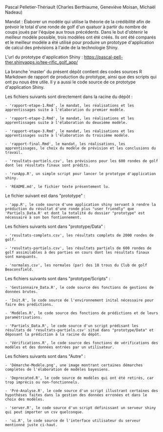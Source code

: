 Pascal Pelletier-Thériault
(Charles Berthiaume, Geneviève Moisan, Michaël Nadeau)

Mandat : Élaborer un modèle qui utilise la théorie de la crédibilité afin de prévoir le total d'une ronde de golf d'un quatuor à partir du nombre de coups joués par l'équipe aux trous précédents. 
		 Dans le but d'obtenir le meilleur modèle possible, trois modèles ont été créés. Ils ont été comparés et le meilleur modèle a été utilisé pour produire un prototype d'application 
         	 de calcul des prévisions à l'aide de la technologie Shiny.  


L'url du prototype d'application Shiny : https://pascal-pell-ther.shinyapps.io/tee-rific_golf_app/

         
La branche 'master' du présent dépôt contient des codes sources R Markdown de rapport de production du prototype, ainsi que des scripts qui ont pu nous être utile.
Il y a aussi le code source de ce prototype d'application Shiny.


Les fichiers suivants sont directement dans la racine du dépôt :

	- 'rapport-etape-1.Rmd', le mandat, les réalisations et les apprentissages suite à l'élaboration du premier modèle.

	- 'rapport-etape-2.Rmd', le mandat, les réalisations et les apprentissages suite à l'élaboration du deuxième modèle.

	- 'rapport-etape-3.Rmd', le mandat, les réalisations et les apprentissages suite à l'élaboration du troisième modèle.

	- 'rapport-final.Rmd', le mandat, les réalisations, les apprentissages, le choix du modèle de prévision et les conclusions du travail.

	- 'resultats-partiels.csv', les prévisions pour les 600 rondes de golf dont les résultats finaux sont prédits.

	- 'runApp.R', un simple script pour lancer le prototype d'application shiny.

	- 'README.md', le fichier texte présentement lu.

Le fichier suivant est dans "prototype" :

	- 'app.R', le code source d'une application shiny servant à rendre la prédiction du résultat d'une ronde plus "user friendly" que 'Partiels_Data.R' et dont la totalité du dossier "prototype" est nécessaire à son bon fontionnement.

Les fichiers suivants sont dans "prototype/Data" :

	- 'resultats-complets.csv', les résultats complets de 2000 rondes de golf.
  
	- 'resultats-partiels.csv', les résultats partiels de 600 rondes de golf assimilables à des parties en cours dont les résultats finaux sont manquants.

	- 'normales.csv', les normales (par) des 18 trous du Club de golf Beaconsfield.

Les fichiers suivants sont dans "prototype/Scripts" :

	- 'Gestionnaire_Data.R', le code source des fonctions de gestions de données brutes.

	- 'Init.R', le code source de l'environnement inital nécessaire pour faire des prédictions.

	- 'Modèles.R', le code source des fonctions de prédictions et de leurs paramétrisations.

	- 'Partiels_Data.R', le code source d'un script prédisant les résultats de 'resultats-partiels.csv' situé dans "prototype/Data" et déposant la prédiction à la racine du dépôt.

	- 'Vérifications.R', le code source des fonctions de vérifications des modèles et des données entrées par un utilisateur.

Les fichiers suivants sont dans "Autre" :

	- 'Démarche-Modèle.png', une image montrant certaines démarches complètes de l'élaboration de modèles bayesiens.

	- 'Deprecated.R', le code source de modèles qui ont été retirés, car trop imprécis ou non-fonctionnels.

	- 'Pré-Analyse.R', le code source d'un script illustrant certaines des hypothèses faites dans la gestion des données erronées et dans le choix des modèles.

	- 'server.R', le code source d'un script définissant un serveur shiny qui peut importer un csv quelconque.

	- 'ui.R', le code source de l'interface utilisateur du serveur mentionné juste ci-haut.
